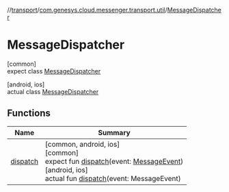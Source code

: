 //[transport](../../../index.md)/[com.genesys.cloud.messenger.transport.util](../index.md)/[MessageDispatcher](index.md)

# MessageDispatcher

[common]\
expect class [MessageDispatcher](index.md)

[android, ios]\
actual class [MessageDispatcher](index.md)

## Functions

| Name | Summary |
|---|---|
| [dispatch](dispatch.md) | [common, android, ios]<br>[common]<br>expect fun [dispatch](dispatch.md)(event: [MessageEvent](../../com.genesys.cloud.messenger.transport/-message-event/index.md))<br>[android, ios]<br>actual fun [dispatch](dispatch.md)(event: MessageEvent) |
